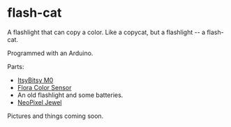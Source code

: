 # flash-cat
A flashlight that can copy a color. Like a copycat, but a flashlight -- a flash-cat.

Programmed with an Arduino.

Parts:
- [ItsyBitsy M0](https://learn.adafruit.com/introducing-itsy-bitsy-m0)
- [Flora Color Sensor](https://www.adafruit.com/product/1356)
- An old flashlight and some batteries.
- [NeoPixel Jewel](https://www.adafruit.com/product/2226)

Pictures and things coming soon. 
